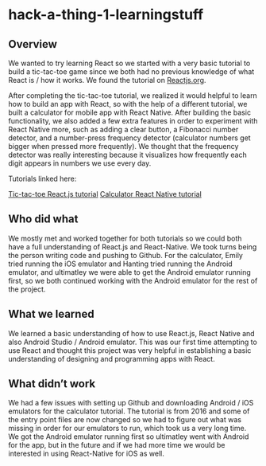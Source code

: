 # hack-a-thing-1-learningstuff


## Overview
We wanted to try learning React so we started with a very basic tutorial to build a tic-tac-toe game since we both had no previous knowledge of what React is / how it works. We found the tutorial on [Reactjs.org](https://reactjs.org/).

After completing the tic-tac-toe tutorial, we realized it would helpful to learn how to build an app with React, so with the help of a different tutorial, we built a calculator for mobile app with React Native. After building the basic functionality, we also added a few extra features in order to experiment with React Native more, such as adding a clear button, a Fibonacci number detector, and a number-press frequency detector (calculator numbers get bigger when pressed more frequently). We thought that the frequency detector was really interesting because it visualizes how frequently each digit appears in numbers we use every day.

Tutorials linked here: 

[Tic-tac-toe React.js tutorial](https://reactjs.org/tutorial/tutorial.html#adding-time-travel)
[Calculator React Native tutorial](https://kylewbanks.com/blog/react-native-tutorial-part-1-hello-react)

## Who did what
We mostly met and worked together for both tutorials so we could both have a full understanding of React.js and React-Native. We took turns being the person writing code and pushing to Github. For the calculator, Emily tried running the iOS emulator and Hanting tried running the Android emulator, and ultimatley we were able to get the Android emulator running first, so we both continued working with the Android emulator for the rest of the project.

## What we learned
We learned a basic understanding of how to use React.js, React Native and also Android Studio / Android emulator. This was our first time attempting to use React and thought this project was very helpful in establishing a basic understanding of designing and programming apps with React.

## What didn’t work
We had a few issues with setting up Github and downloading Android / iOS emulators for the calculator tutorial. The tutorial is from 2016 and some of the entry point files are now changed so we had to figure out what was missing in order for our emulators to run, which took us a very long time. We got the Android emulator running first so ultimatley went with Android for the app, but in the future and if we had more time we would be interested in using React-Native for iOS as well.